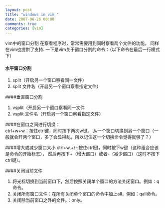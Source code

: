 ```yaml
---
layout: post
title: "windows in vim "
date: 2007-06-26 00:00
comments: true
categories: [vim]
---
```


vim中的窗口分割
在察看程序时，常常需要用到同时察看两个文件的功能。
同样在vim也提供了支持.
一下是vim关于窗口分割的命令：（以下命令在最后一行模式下）
#### 水平窗口分割
1. split（开启另一个窗口察看同一文件）   
2. split 文件名（开启另一个窗口察看指定文件）

####垂直窗口分割
1. vsplit（开启另一个窗口察看同一文件
2. vsplit 文件名（开启另一个窗口察看指定文件）

####在窗口之间进行切换：  
ctrl+w+w：按住ctrl键，同时按下两次w键。
   从一个窗口切换到另一个窗口（一般就会开两个窗口，多了会显得乱，所以记住这一个切换命令觉得就够了？）
   
####增大或减少窗口大小
ctrl+w,+/-:按住ctrl键，同时按下w键（这种组合应该是命令的开始标志），
然后再按下+（增大窗口）或者-（减少窗口）（这时不按下ctrl键）。

####关闭当前文件
1. 将光标切换到当前窗口下，然后按照关闭单个窗口的方法关闭窗口。例如：q命令。    
2. 关闭所有窗口文件：在所有关闭单个窗口的命令中加上all，例如：qall命令。    
3. 关闭除当前窗口之外的文件。：only。
